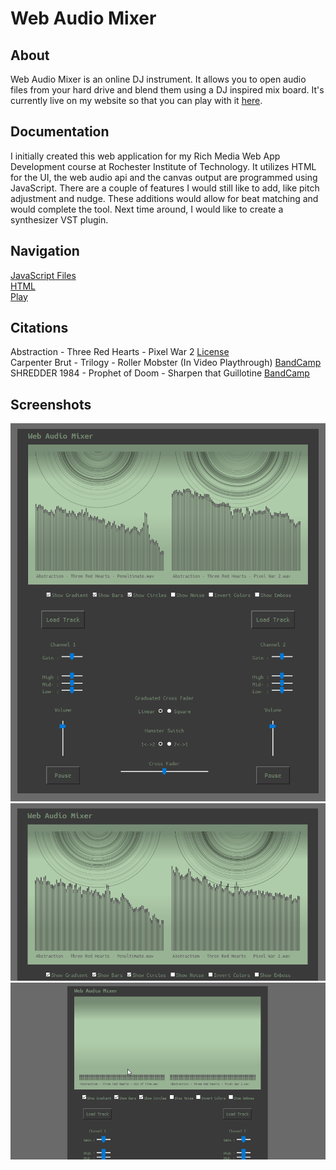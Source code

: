 # Web Audio Mixer
## About
Web Audio Mixer is an online DJ instrument. It allows you to open audio files from your hard drive and blend them using a DJ inspired mix board. It's currently live on my website so that you can play with it [here](http://www.tuckerburke.com/Web-Audio-Mixer/).
## Documentation
I initially created this web application for my Rich Media Web App Development course at Rochester Institute of Technology. It utilizes HTML for the UI, the web audio api and the canvas output are programmed using JavaScript. There are a couple of features I would still like to add, like pitch adjustment and nudge. These additions would allow for beat matching and would complete the tool. Next time around, I would like to create a synthesizer VST plugin.
## Navigation 
[JavaScript Files](src)  
[HTML](index.html)  
[Play](http://www.tuckerburke.com/Web-Audio-Mixer/)  
## Citations
Abstraction - Three Red Hearts - Pixel War 2 [License](https://creativecommons.org/licenses/by/4.0/)  
Carpenter Brut - Trilogy - Roller Mobster (In Video Playthrough) [BandCamp](https://carpenterbrut.bandcamp.com/track/roller-mobster-2)  
SHREDDER 1984 - Prophet of Doom - Sharpen that Guillotine [BandCamp](https://shredder1984.bandcamp.com/track/sharpen-that-guillotine)  
## Screenshots
![](ScreenCaptures/Screen-shot.png?raw=true)
![](ScreenCaptures/Web-Audio-Mixer-Canvas.gif?raw=true)
![](ScreenCaptures/Web-Audio-Mixer-File-Upload.gif?raw=true)
